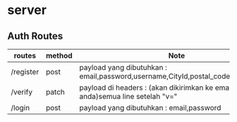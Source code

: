 # server

## Auth Routes

routes|method|Note
------|------|-----------
/register|post| payload yang dibutuhkan : email,password,username,CityId,postal_code,address_line
/verify|patch| payload di headers : (akan dikirimkan ke email register anda)semua line setelah "v="
/login|post|payload yang dibutuhkan : email,password
